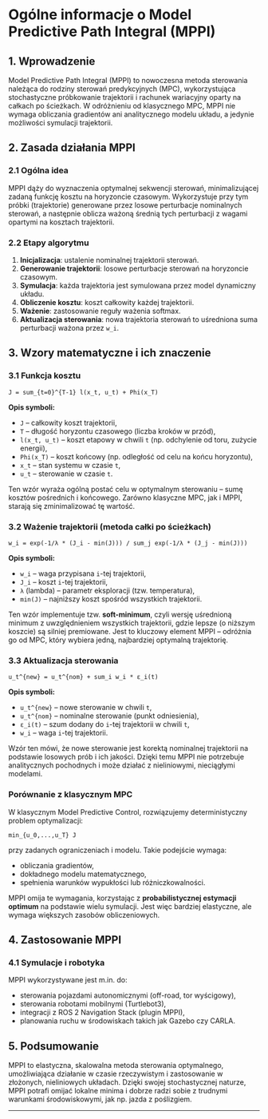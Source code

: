 
# Ogólne informacje o Model Predictive Path Integral (MPPI)

## 1. Wprowadzenie

Model Predictive Path Integral (MPPI) to nowoczesna metoda sterowania należąca do rodziny sterowań predykcyjnych (MPC), wykorzystująca stochastyczne próbkowanie trajektorii i rachunek wariacyjny oparty na całkach po ścieżkach. W odróżnieniu od klasycznego MPC, MPPI nie wymaga obliczania gradientów ani analitycznego modelu układu, a jedynie możliwości symulacji trajektorii.

## 2. Zasada działania MPPI

### 2.1 Ogólna idea

MPPI dąży do wyznaczenia optymalnej sekwencji sterowań, minimalizującej zadaną funkcję kosztu na horyzoncie czasowym. Wykorzystuje przy tym próbki (trajektorie) generowane przez losowe perturbacje nominalnych sterowań, a następnie oblicza ważoną średnią tych perturbacji z wagami opartymi na kosztach trajektorii.

### 2.2 Etapy algorytmu

1. **Inicjalizacja**: ustalenie nominalnej trajektorii sterowań.
2. **Generowanie trajektorii**: losowe perturbacje sterowań na horyzoncie czasowym.
3. **Symulacja**: każda trajektoria jest symulowana przez model dynamiczny układu.
4. **Obliczenie kosztu**: koszt całkowity każdej trajektorii.
5. **Ważenie**: zastosowanie reguły ważenia softmax.
6. **Aktualizacja sterowania**: nowa trajektoria sterowań to uśredniona suma perturbacji ważona przez `w_i`.

## 3. Wzory matematyczne i ich znaczenie

### 3.1 Funkcja kosztu

```
J = sum_{t=0}^{T-1} l(x_t, u_t) + Phi(x_T)
```

**Opis symboli:**
- `J` – całkowity koszt trajektorii,
- `T` – długość horyzontu czasowego (liczba kroków w przód),
- `l(x_t, u_t)` – koszt etapowy w chwili `t` (np. odchylenie od toru, zużycie energii),
- `Phi(x_T)` – koszt końcowy (np. odległość od celu na końcu horyzontu),
- `x_t` – stan systemu w czasie `t`,
- `u_t` – sterowanie w czasie `t`.

Ten wzór wyraża ogólną postać celu w optymalnym sterowaniu – sumę kosztów pośrednich i końcowego. Zarówno klasyczne MPC, jak i MPPI, starają się zminimalizować tę wartość.

### 3.2 Ważenie trajektorii (metoda całki po ścieżkach)

```
w_i = exp(-1/λ * (J_i - min(J))) / sum_j exp(-1/λ * (J_j - min(J)))
```

**Opis symboli:**
- `w_i` – waga przypisana `i`-tej trajektorii,
- `J_i` – koszt `i`-tej trajektorii,
- `λ` (lambda) – parametr eksploracji (tzw. temperatura),
- `min(J)` – najniższy koszt spośród wszystkich trajektorii.

Ten wzór implementuje tzw. **soft-minimum**, czyli wersję uśrednioną minimum z uwzględnieniem wszystkich trajektorii, gdzie lepsze (o niższym koszcie) są silniej premiowane. Jest to kluczowy element MPPI – odróżnia go od MPC, który wybiera jedną, najbardziej optymalną trajektorię.

### 3.3 Aktualizacja sterowania

```
u_t^{new} = u_t^{nom} + sum_i w_i * ε_i(t)
```

**Opis symboli:**
- `u_t^{new}` – nowe sterowanie w chwili `t`,
- `u_t^{nom}` – nominalne sterowanie (punkt odniesienia),
- `ε_i(t)` – szum dodany do `i`-tej trajektorii w chwili `t`,
- `w_i` – waga `i`-tej trajektorii.

Wzór ten mówi, że nowe sterowanie jest korektą nominalnej trajektorii na podstawie losowych prób i ich jakości. Dzięki temu MPPI nie potrzebuje analitycznych pochodnych i może działać z nieliniowymi, nieciągłymi modelami.

### Porównanie z klasycznym MPC

W klasycznym Model Predictive Control, rozwiązujemy deterministyczny problem optymalizacji:
```
min_{u_0,...,u_T} J
```
przy zadanych ograniczeniach i modelu. Takie podejście wymaga:
- obliczania gradientów,
- dokładnego modelu matematycznego,
- spełnienia warunków wypukłości lub różniczkowalności.

MPPI omija te wymagania, korzystając z **probabilistycznej estymacji optimum** na podstawie wielu symulacji. Jest więc bardziej elastyczne, ale wymaga większych zasobów obliczeniowych.

## 4. Zastosowanie MPPI

### 4.1 Symulacje i robotyka

MPPI wykorzystywane jest m.in. do:

- sterowania pojazdami autonomicznymi (off-road, tor wyścigowy),
- sterowania robotami mobilnymi (Turtlebot3),
- integracji z ROS 2 Navigation Stack (plugin MPPI),
- planowania ruchu w środowiskach takich jak Gazebo czy CARLA.


## 5. Podsumowanie

MPPI to elastyczna, skalowalna metoda sterowania optymalnego, umożliwiająca działanie w czasie rzeczywistym i zastosowanie w złożonych, nieliniowych układach. Dzięki swojej stochastycznej naturze, MPPI potrafi omijać lokalne minima i dobrze radzi sobie z trudnymi warunkami środowiskowymi, jak np. jazda z poślizgiem.

---
